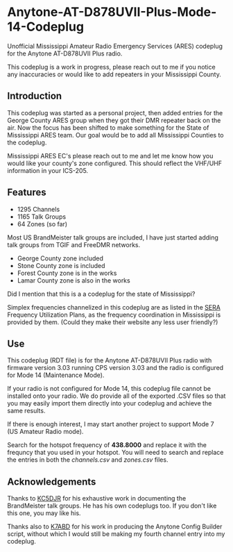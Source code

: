 # Anytone-AT-D878UVII-Plus-Mode-14-Codeplug

Unofficial Mississippi Amateur Radio Emergency Services (ARES) codeplug for the Anytone AT-D878UVII Plus radio.

This codeplug is a work in progress, please reach out to me if you notice any inaccuracies or would like to add repeaters in your Mississippi County.

## Introduction
This codeplug was started as a personal project, then added entries for the George County ARES group when they got their DMR repeater back on the air. Now the focus has been shifted to make something for the State of Mississippi ARES team. Our goal would be to add all Mississippi Counties to the codeplug.

Mississippi ARES EC's please reach out to me and let me know how you would like your county's zone configured. This should reflect the VHF/UHF information in your ICS-205.

## Features
 - 1295 Channels
 - 1165 Talk Groups
 - 64 Zones (so far)

Most US BrandMeister talk groups are included, I have just started adding talk groups from TGIF and FreeDMR networks.

 - George County zone included
 - Stone County zone is included
 - Forest County zone is in the works
 - Lamar County zone is also in the works

Did I mention that this is a a codeplug for the state of Mississippi?

Simplex frequencies channelized in this codeplug are as listed in the [SERA](https://sera.org/) Frequency Utilization Plans, as the frequency coordination in Mississippi is provided by them. (Could they make their website any less user friendly?)

## Use
This codeplug (RDT file) is for the Anytone AT-D878UVII Plus radio with firmware version 3.03 running CPS version 3.03 and the radio is configured for Mode 14 (Maintenance Mode).

If your radio is not configured for Mode 14, this codeplug file cannot be installed onto your radio. We do provide all of the exported .CSV files so that you may easily import them directly into your codeplug and achieve the same results.

If there is enough interest, I may start another project to support Mode 7 (US Amateur Radio mode).

Search for the hotspot frequency of **438.8000** and replace it with the frequncy that you used in your hotspot. You will need to search and replace the entries in both the *channels.csv* and *zones.csv* files.

## Acknowledgements
Thanks to [KC5DJR](https://docs.google.com/spreadsheets/d/1748U_gqH5I_LlhYrRuc8aT72tSeO-dq3/edit?rtpof=true&sd=true#gid=1402313308) for his exhaustive work in documenting the BrandMeister talk groups. He has his own codeplugs too. If you don't like this one, you may like his.

Thanks also to [K7ABD](https://github.com/K7ABD/anytone-config-builder) for his work in producing the Anytone Config Builder script, without which I would still be making my fourth channel entry into my codeplug.
